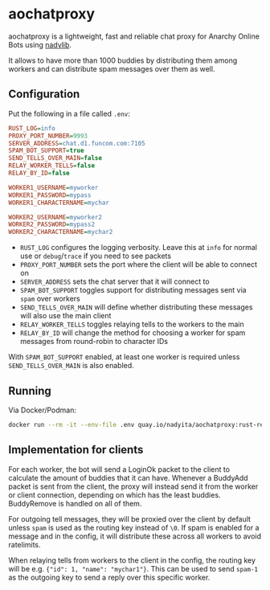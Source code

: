 # aochatproxy

aochatproxy is a lightweight, fast and reliable chat proxy for Anarchy Online Bots using [nadylib](https://github.com/Nadybot/nadylib).

It allows to have more than 1000 buddies by distributing them among workers and can distribute spam messages over them as well.

## Configuration

Put the following in a file called `.env`:

```ini
RUST_LOG=info
PROXY_PORT_NUMBER=9993
SERVER_ADDRESS=chat.d1.funcom.com:7105
SPAM_BOT_SUPPORT=true
SEND_TELLS_OVER_MAIN=false
RELAY_WORKER_TELLS=false
RELAY_BY_ID=false

WORKER1_USERNAME=myworker
WORKER1_PASSWORD=mypass
WORKER1_CHARACTERNAME=mychar

WORKER2_USERNAME=myworker2
WORKER2_PASSWORD=mypass2
WORKER2_CHARACTERNAME=mychar2
```

- `RUST_LOG` configures the logging verbosity. Leave this at `info` for normal use or `debug`/`trace` if you need to see packets
- `PROXY_PORT_NUMBER` sets the port where the client will be able to connect on
- `SERVER_ADDRESS` sets the chat server that it will connect to
- `SPAM_BOT_SUPPORT` toggles support for distributing messages sent via `spam` over workers
- `SEND_TELLS_OVER_MAIN` will define whether distributing these messages will also use the main client
- `RELAY_WORKER_TELLS` toggles relaying tells to the workers to the main
- `RELAY_BY_ID` will change the method for choosing a worker for spam messages from round-robin to character IDs

With `SPAM_BOT_SUPPORT` enabled, at least one worker is required unless `SEND_TELLS_OVER_MAIN` is also enabled.

## Running

Via Docker/Podman:

```bash
docker run --rm -it --env-file .env quay.io/nadyita/aochatproxy:rust-rewrite
```

## Implementation for clients

For each worker, the bot will send a LoginOk packet to the client to calculate the amount of buddies that it can have. Whenever a BuddyAdd packet is sent from the client, the proxy will instead send it from the worker or client connection, depending on which has the least buddies. BuddyRemove is handled on all of them.

For outgoing tell messages, they will be proxied over the client by default unless `spam` is used as the routing key instead of `\0`. If spam is enabled for a message and in the config, it will distribute these across all workers to avoid ratelimits.

When relaying tells from workers to the client in the config, the routing key will be e.g. `{"id": 1, "name": "mychar1"}`. This can be used to send `spam-1` as the outgoing key to send a reply over this specific worker.
